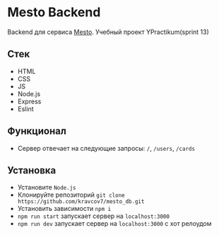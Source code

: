 
# Mesto Backend
Backend для сервиса [Mesto](https://kravcov7.github.io/sprint11/). Учебный проект YPractikum(sprint 13)

## Стек
+ HTML
+ CSS
+ JS
+ Node.js
+ Express
+ Eslint

## Функционал 
- Сервер отвечает на следующие запросы: `/`, `/users`, `/cards`

## Установка
- Установите `Node.js`
- Клонируйте репозиторий `git clone https://github.com/kravcov7/mesto_db.git`
- Установить зависимости `npm i`
- `npm run start` запускает сервер на `localhost:3000`
- `npm run dev` запускает сервер на `localhost:3000` с хот релоудом
